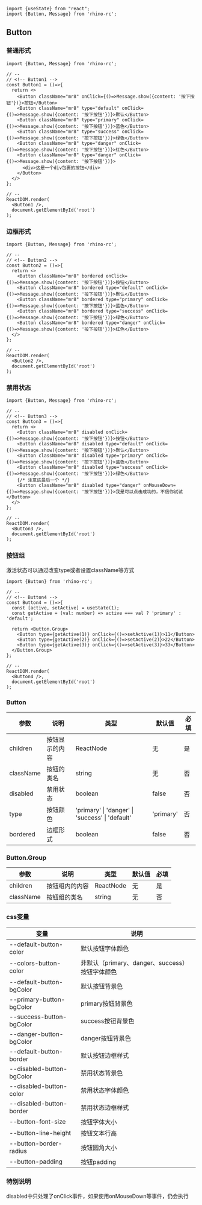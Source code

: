 ```import
import {useState} from "react";
import {Button, Message} from 'rhino-rc';
```
## Button

### 普通形式
```component
import {Button, Message} from 'rhino-rc';

// --
// <!-- Button1 -->
const Button1 = ()=>{
  return <>
    <Button className="mr8" onClick={()=>Message.show({content: '按下按钮'})}>按钮</Button>
    <Button className="mr8" type="default" onClick={()=>Message.show({content: '按下按钮'})}>默认</Button>
    <Button className="mr8" type="primary" onClick={()=>Message.show({content: '按下按钮'})}>蓝色</Button>
    <Button className="mr8" type="success" onClick={()=>Message.show({content: '按下按钮'})}>绿色</Button>
    <Button className="mr8" type="danger" onClick={()=>Message.show({content: '按下按钮'})}>红色</Button>
    <Button className="mr8" type="danger" onClick={()=>Message.show({content: '按下按钮'})}>
      <div>这是一个div包裹的按钮</div>
    </Button>
  </>
};

// --
ReactDOM.render(
  <Button1 />,
  document.getElementById('root')
);
```

### 边框形式
```component
import {Button, Message} from 'rhino-rc';

// --
// <!-- Button2 -->
const Button2 = ()=>{
  return <>
    <Button className="mr8" bordered onClick={()=>Message.show({content: '按下按钮'})}>按钮</Button>
    <Button className="mr8" bordered type="default" onClick={()=>Message.show({content: '按下按钮'})}>默认</Button>
    <Button className="mr8" bordered type="primary" onClick={()=>Message.show({content: '按下按钮'})}>蓝色</Button>
    <Button className="mr8" bordered type="success" onClick={()=>Message.show({content: '按下按钮'})}>绿色</Button>
    <Button className="mr8" bordered type="danger" onClick={()=>Message.show({content: '按下按钮'})}>红色</Button>
  </>
};

// --
ReactDOM.render(
  <Button2 />,
  document.getElementById('root')
);
```

### 禁用状态
```component
import {Button, Message} from 'rhino-rc';

// --
// <!-- Button3 -->
const Button3 = ()=>{
  return <>
    <Button className="mr8" disabled onClick={()=>Message.show({content: '按下按钮'})}>按钮</Button>
    <Button className="mr8" disabled type="default" onClick={()=>Message.show({content: '按下按钮'})}>默认</Button>
    <Button className="mr8" disabled type="primary" onClick={()=>Message.show({content: '按下按钮'})}>蓝色</Button>
    <Button className="mr8" disabled type="success" onClick={()=>Message.show({content: '按下按钮'})}>绿色</Button>
    {/* 注意这最后一个 */}
    <Button className="mr8" disabled type="danger" onMouseDown={()=>Message.show({content: '按下按钮'})}>我是可以点击成功的，不信你试试</Button>
  </>
};

// --
ReactDOM.render(
  <Button3 />,
  document.getElementById('root')
);
```

### 按钮组
激活状态可以通过改变type或者设置className等方式

```component
import {Button} from 'rhino-rc';

// --
// <!-- Button4 -->
const Button4 = ()=>{
  const [active, setActive] = useState(1);
  const getActive = (val: number) => active === val ? 'primary' : 'default';
  
  return <Button.Group>
    <Button type={getActive(1)} onClick={()=>setActive(1)}>11</Button>
    <Button type={getActive(2)} onClick={()=>setActive(2)}>22</Button>
    <Button type={getActive(3)} onClick={()=>setActive(3)}>33</Button>
  </Button.Group>
};

// --
ReactDOM.render(
  <Button4 />,
  document.getElementById('root')
);
```

### Button
参数 | 说明 | 类型 | 默认值 | 必填
-- | -- | -- | -- | -- 
children | 按钮显示的内容 | ReactNode | 无 | 是
className | 按钮的类名 | string | 无 | 否
disabled | 禁用状态 | boolean | false | 否
type | 按钮颜色 | 'primary' \| 'danger' \| 'success' \| 'default' | 'primary' | 否
bordered | 边框形式 | boolean | false | 否

### Button.Group
参数 | 说明 | 类型 | 默认值 | 必填
-- | -- | -- | -- | -- 
children | 按钮组内的内容 | ReactNode | 无 | 是
className | 按钮组的类名 | string | 无 | 否

### css变量
变量 | 说明 
-- | -- 
--default-button-color | 默认按钮字体颜色
--colors-button-color | 非默认（primary、danger、success）按钮字体颜色
--default-button-bgColor | 默认按钮背景色
--primary-button-bgColor | primary按钮背景色
--success-button-bgColor | success按钮背景色
--danger-button-bgColor | danger按钮背景色
--default-button-border | 默认按钮边框样式
--disabled-button-bgColor | 禁用状态背景色
--disabled-button-color | 禁用状态字体颜色
--disabled-button-border | 禁用状态边框样式
--button-font-size | 按钮字体大小
--button-line-height | 按钮文本行高
--button-border-radius | 按钮圆角大小
--button-padding | 按钮padding

### 特别说明
disabled中只处理了onClick事件，如果使用onMouseDown等事件，仍会执行

